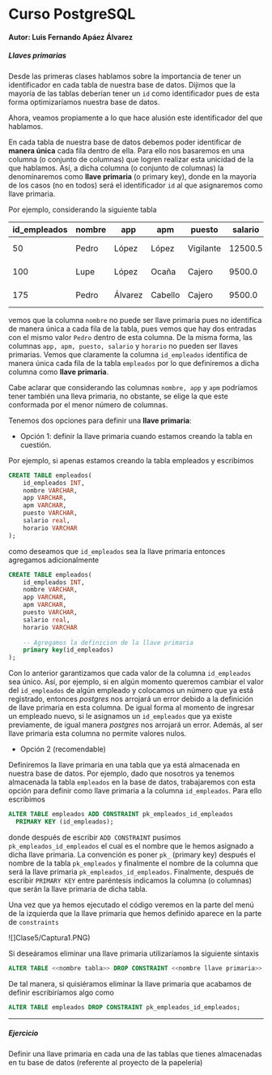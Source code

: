 # Curso PostgreSQL

#### Autor: Luis Fernando Apáez Álvarez



##### Llaves primarias

Desde las primeras clases hablamos sobre la importancia de tener un identificador en cada tabla de nuestra base de datos. Dijimos que la mayoría de las tablas deberían tener un ``id`` como identificador pues de esta forma optimizaríamos nuestra base de datos. 

Ahora, veamos propiamente a lo que hace alusión este identificador del que hablamos.

En cada tabla de nuestra base de datos debemos poder identificar de **manera única** cada fila dentro de ella. Para ello nos basaremos en una columna (o conjunto de columnas) que logren realizar esta unicidad de la que hablamos. Así, a dicha columna (o conjunto de columnas) la denominaremos como **llave primaria** (o primary key), donde en la mayoría de los casos (no en todos) será el identificador ``id`` al que asignaremos como llave primaria.

Por ejemplo, considerando la siguiente tabla

| id_empleados | nombre | app     | apm     | puesto    | salario | horario     |
| ------------ | ------ | ------- | ------- | --------- | ------- | ----------- |
| 50           | Pedro  | López   | López   | Vigilante | 12500.5 | 00:00-12:00 |
| 100          | Lupe   | López   | Ocaña   | Cajero    | 9500.0  | 6:00-13:00  |
| 175          | Pedro  | Álvarez | Cabello | Cajero    | 9500.0  | 6:00-13:00  |

vemos que la columna ``nombre`` no puede ser llave primaria pues no identifica de manera única a cada fila de la tabla, pues vemos que hay dos entradas con el mismo valor ``Pedro`` dentro de esta columna. De la misma forma, las columnas ``app, apm, puesto, salario`` y ``horario`` no pueden ser llaves primarias. Vemos que claramente la columna ``id_empleados`` identifica de manera única cada fila de la tabla ``empleados`` por lo que definiremos a dicha columna como **llave primaria**.

Cabe aclarar que considerando las columnas ``nombre, app`` y ``apm`` podríamos tener también una lleva primaria, no obstante, se elige la que este conformada por el menor número de columnas.

Tenemos dos opciones para definir una **llave primaria**:

* Opción 1: definir la llave primaria cuando estamos creando la tabla en cuestión.

Por ejemplo, si apenas estamos creando la tabla empleados y escribimos

```sql
CREATE TABLE empleados(
    id_empleados INT, 
    nombre VARCHAR,
    app VARCHAR,
    apm VARCHAR,
    puesto VARCHAR,
    salario real,
    horario VARCHAR
);
```

como deseamos que ``id_empleados`` sea la llave primaria entonces agregamos adicionalmente

```sql
CREATE TABLE empleados(
    id_empleados INT, 
    nombre VARCHAR,
    app VARCHAR,
    apm VARCHAR,
    puesto VARCHAR,
    salario real,
    horario VARCHAR
    
    -- Agregamos la definicion de la llave primaria
    primary key(id_empleados)
);
```

Con lo anterior garantizamos que cada valor de la columna ``id_empleados`` sea único. Así, por ejemplo, si en algún momento queremos cambiar el valor del ``id_empleados`` de algún empleado y colocamos un número que ya está registrado, entonces _postgres_ nos arrojará un error debido a la definición de llave primaria en esta columna. De igual forma al momento de ingresar un empleado nuevo, si le asignamos un ``id_empleados`` que ya existe previamente, de igual manera _postgres_ nos arrojará un error. Además, al ser llave primaria esta columna no permite valores nulos.

* Opción 2 (recomendable)

Definiremos la llave primaria en una tabla que ya está almacenada en nuestra base de datos. Por ejemplo, dado que nosotros ya tenemos almacenada la tabla ``empleados`` en la base de datos, trabajaremos con esta opción para definir como llave primaria a la columna ``id_empleados``. Para ello escribimos

```sql
ALTER TABLE empleados ADD CONSTRAINT pk_empleados_id_empleados
  PRIMARY KEY (id_empleados);
```

donde después de escribir ``ADD CONSTRAINT`` pusimos ``pk_empleados_id_empleados`` el cual es el nombre que le hemos asignado a dicha llave primaria. La convención es poner ``pk_`` (primary key) después el nombre de la tabla ``pk_empleados`` y finalmente el nombre de la columna que será la llave primaria ``pk_empleados_id_empleados``. Finalmente, después de escribir ``PRIMARY KEY`` entre paréntesis indicamos la columna (o columnas) que serán la llave primaria de dicha tabla.

Una vez que ya hemos ejecutado el código veremos en la parte del menú de la izquierda que la llave primaria que hemos definido aparece en la parte de ``constraints``

![]Clase5/Captura1.PNG)

Si deseáramos eliminar una llave primaria utilizaríamos la siguiente sintaxis

```sql
ALTER TABLE <<nombre tabla>> DROP CONSTRAINT <<nombre llave primaria>>;
```

De tal manera, si quisiéramos eliminar la llave primaria que acabamos de definir escribiríamos algo como

```sql
ALTER TABLE empleados DROP CONSTRAINT pk_empleados_id_empleados;
```

 

---

##### Ejercicio

Definir una llave primaria en cada una de las tablas que tienes almacenadas en tu base de datos (referente al proyecto de la papelería)

